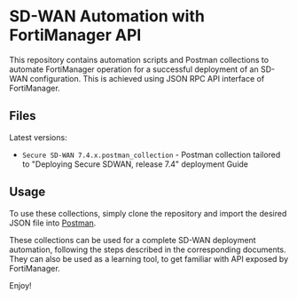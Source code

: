 # SD-WAN Automation with FortiManager API

This repository contains automation scripts and Postman collections to automate FortiManager operation for a successful deployment of an SD-WAN configuration. This is achieved using JSON RPC API interface of FortiManager.

## Files

Latest versions:

- `Secure SD-WAN 7.4.x.postman_collection` - Postman collection tailored to "Deploying Secure SDWAN, release 7.4" deployment Guide

## Usage

To use these collections, simply clone the repository and import the desired JSON file into [Postman](https://www.postman.com/downloads/).

These collections can be used for a complete SD-WAN deployment automation, following the steps
described in the corresponding documents. They can also be used as a learning tool, to get familiar with API
exposed by FortiManager.

Enjoy!